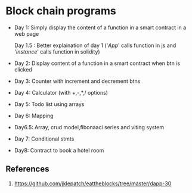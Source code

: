 # Block chain programs

- Day 1: Simply display the content of a function in a smart contract in a web page

  Day 1.5 : Better explaination of day 1 ('_App_' calls function in js and '_instance_' calls function in solidity)

- Day 2: Display content of a function in a smart contract when btn is clicked

- Day 3: Counter with increment and decrement btns

- Day 4: Calculator (with +,-,\*,/ options)

- Day 5: Todo list using arrays

- Day 6: Mapping

- Day6.5: Array, crud model,fibonaaci series and viting system

- Day 7: Conditional stmts

- Day8: Contract to book a hotel room 




## References

1. https://github.com/jklepatch/eattheblocks/tree/master/dapp-30
